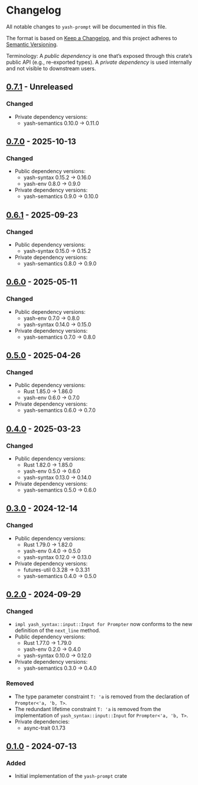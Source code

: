 # Changelog

All notable changes to `yash-prompt` will be documented in this file.

The format is based on [Keep a Changelog](https://keepachangelog.com/en/1.1.0/),
and this project adheres to [Semantic Versioning](https://semver.org/spec/v2.0.0.html).

Terminology: A _public dependency_ is one that’s exposed through this crate’s
public API (e.g., re-exported types).
A _private dependency_ is used internally and not visible to downstream users.

## [0.7.1] - Unreleased

### Changed

- Private dependency versions:
    - yash-semantics 0.10.0 → 0.11.0

## [0.7.0] - 2025-10-13

### Changed

- Public dependency versions:
    - yash-syntax 0.15.2 → 0.16.0
    - yash-env 0.8.0 → 0.9.0
- Private dependency versions:
    - yash-semantics 0.9.0 → 0.10.0

## [0.6.1] - 2025-09-23

### Changed

- Public dependency versions:
    - yash-syntax 0.15.0 → 0.15.2
- Private dependency versions:
    - yash-semantics 0.8.0 → 0.9.0

## [0.6.0] - 2025-05-11

### Changed

- Public dependency versions:
    - yash-env 0.7.0 → 0.8.0
    - yash-syntax 0.14.0 → 0.15.0
- Private dependency versions:
    - yash-semantics 0.7.0 → 0.8.0

## [0.5.0] - 2025-04-26

### Changed

- Public dependency versions:
    - Rust 1.85.0 → 1.86.0
    - yash-env 0.6.0 → 0.7.0
- Private dependency versions:
    - yash-semantics 0.6.0 → 0.7.0

## [0.4.0] - 2025-03-23

### Changed

- Public dependency versions:
    - Rust 1.82.0 → 1.85.0
    - yash-env 0.5.0 → 0.6.0
    - yash-syntax 0.13.0 → 0.14.0
- Private dependency versions:
    - yash-semantics 0.5.0 → 0.6.0

## [0.3.0] - 2024-12-14

### Changed

- Public dependency versions:
    - Rust 1.79.0 → 1.82.0
    - yash-env 0.4.0 → 0.5.0
    - yash-syntax 0.12.0 → 0.13.0
- Private dependency versions:
    - futures-util 0.3.28 → 0.3.31
    - yash-semantics 0.4.0 → 0.5.0

## [0.2.0] - 2024-09-29

### Changed

- `impl yash_syntax::input::Input for Prompter` now conforms to the new
  definition of the `next_line` method.
- Public dependency versions:
    - Rust 1.77.0 → 1.79.0
    - yash-env 0.2.0 → 0.4.0
    - yash-syntax 0.10.0 → 0.12.0
- Private dependency versions:
    - yash-semantics 0.3.0 → 0.4.0

### Removed

- The type parameter constraint `T: 'a` is removed from the declaration of
  `Prompter<'a, 'b, T>`.
- The redundant lifetime constraint `T: 'a` is removed from the implementation
  of `yash_syntax::input::Input` for `Prompter<'a, 'b, T>`.
- Private dependencies:
    - async-trait 0.1.73

## [0.1.0] - 2024-07-13

### Added

- Initial implementation of the `yash-prompt` crate

[0.7.1]: https://github.com/magicant/yash-rs/releases/tag/yash-prompt-0.7.1
[0.7.0]: https://github.com/magicant/yash-rs/releases/tag/yash-prompt-0.7.0
[0.6.1]: https://github.com/magicant/yash-rs/releases/tag/yash-prompt-0.6.1
[0.6.0]: https://github.com/magicant/yash-rs/releases/tag/yash-prompt-0.6.0
[0.5.0]: https://github.com/magicant/yash-rs/releases/tag/yash-prompt-0.5.0
[0.4.0]: https://github.com/magicant/yash-rs/releases/tag/yash-prompt-0.4.0
[0.3.0]: https://github.com/magicant/yash-rs/releases/tag/yash-prompt-0.3.0
[0.2.0]: https://github.com/magicant/yash-rs/releases/tag/yash-prompt-0.2.0
[0.1.0]: https://github.com/magicant/yash-rs/releases/tag/yash-prompt-0.1.0
